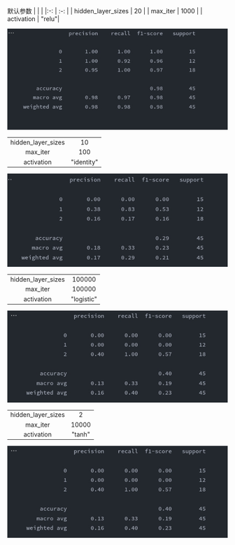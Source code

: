 默认参数
| | |
|:-: | :-: |
| hidden_layer_sizes | 20 |
| max_iter | 1000 |
| activation | "relu"|

![](default.jpg)

| | |
|:-: | :-: |
| hidden_layer_sizes | 10 |
| max_iter | 100 |
| activation | "identity"|

![](work_2_2.jpg)

| | |
|:-: | :-: |
| hidden_layer_sizes | 100000 |
| max_iter | 100000 |
| activation | "logistic"|

![](work_2_3.jpg)

| | |
|:-: | :-: |
| hidden_layer_sizes | 2 |
| max_iter | 10000 |
| activation | "tanh"|

![](work_2_3.jpg)